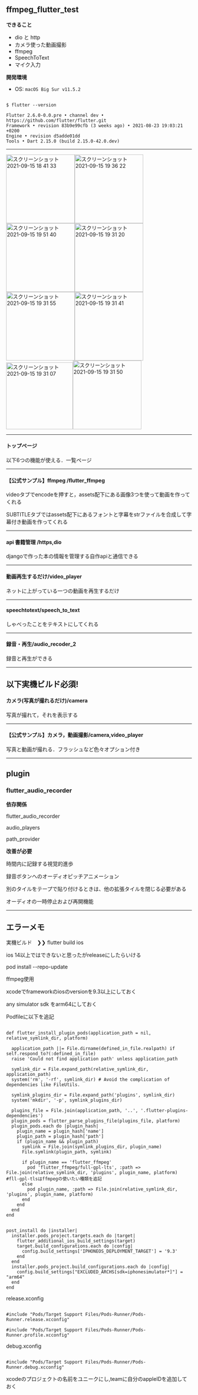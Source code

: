 
## ffmpeg_flutter_test

__できること__
  
- dio と http
- カメラ使った動画撮影
- ffmpeg
- SpeechToText
- マイク入力

__開発環境__
  
* OS: `macOS Big Sur v11.5.2`

```shell

$ flutter --version

Flutter 2.6.0-0.0.pre • channel dev •
https://github.com/flutter/flutter.git
Framework • revision 83b9e99cfb (3 weeks ago) • 2021-08-23 19:03:21
+0200
Engine • revision d5adde01dd
Tools • Dart 2.15.0 (build 2.15.0-42.0.dev)

````

***

<img width="186" alt="スクリーンショット 2021-09-15 18 41 33" src="https://user-images.githubusercontent.com/84751550/133410374-c1dc793a-f41a-45f3-8f35-1c8bf9ea6eed.png"><img width="186" alt="スクリーンショット 2021-09-15 19 36 22" src="https://user-images.githubusercontent.com/84751550/133418558-fd8d9546-d130-41ee-8725-4026b1c55419.png"><img width="186" alt="スクリーンショット 2021-09-15 19 51 40" src="https://user-images.githubusercontent.com/84751550/133420699-d61606fa-f31d-4e54-ae25-3a14199979e7.png"><img width="186" alt="スクリーンショット 2021-09-15 19 31 20" src="https://user-images.githubusercontent.com/84751550/133417918-53697c2b-8124-4574-86e8-a78106a85982.png">
<img width="186" alt="スクリーンショット 2021-09-15 19 31 55" src="https://user-images.githubusercontent.com/84751550/133417921-f581c9b8-a816-4085-b25e-96b7c4de8e8c.png"><img width="186" alt="スクリーンショット 2021-09-15 19 31 41" src="https://user-images.githubusercontent.com/84751550/133417902-dcb88563-efbe-4835-8568-5b9f1d60501d.png"><img width="181" alt="スクリーンショット 2021-09-15 19 31 07" src="https://user-images.githubusercontent.com/84751550/133417912-889e7142-0b05-4ca0-bb0e-26a6ea6d799e.png"><img width="186" alt="スクリーンショット 2021-09-15 19 31 50" src="https://user-images.githubusercontent.com/84751550/133417916-7a71c0c6-80ad-498b-a416-b531d9dc7f9c.png">

***

#### トップページ

以下6つの機能が使える．一覧ページ

***

#### 【公式サンプル】ffmpeg /flutter_ffmpeg

videoタブでencodeを押すと，assets配下にある画像3つを使って動画を作ってくれる

SUBTITLEタブではassets配下にあるフォントと字幕をstrファイルを合成して字幕付き動画を作ってくれる

***

#### api 書籍管理 /https,dio

djangoで作った本の情報を管理する自作apiと通信できる

***

#### 動画再生するだけ/video_player

ネットに上がっている一つの動画を再生するだけ

***

#### speechtotext/speech_to_text

しゃべったことをテキストにしてくれる

***

#### 録音・再生/audio_recoder_2

録音と再生ができる


***

## 以下実機ビルド必須!

#### カメラ(写真が撮れるだけ)/camera

写真が撮れて，それを表示する

***

#### 【公式サンプル】カメラ，動画撮影/camera,video_player

写真と動画が撮れる．フラッシュなど色々オプション付き

***



## plugin

### flutter_audio_recorder

__依存関係__

flutter_audio_recorder

audio_players

path_provider


__改善が必要__

時間内に記録する視覚的進歩

録音ボタンへのオーディオピッチアニメーション

別のタイルをテープで貼り付けるときは、他の拡張タイルを閉じる必要がある

オーディオの一時停止および再開機能

***

## エラーメモ
実機ビルド　❯❯
flutter build ios

ios 14以上ではできないと思ったがreleaseにしたらいける

pod install --repo-update

ffmpeg使用

xcodeでframeworkのiosのversionを9.3以上にしておく

any simulator sdk をarm64にしておく

Podfileに以下を追記

```

def flutter_install_plugin_pods(application_path = nil, relative_symlink_dir, platform)

  application_path ||= File.dirname(defined_in_file.realpath) if self.respond_to?(:defined_in_file)
  raise 'Could not find application path' unless application_path

  symlink_dir = File.expand_path(relative_symlink_dir, application_path)
  system('rm', '-rf', symlink_dir) # Avoid the complication of dependencies like FileUtils.

  symlink_plugins_dir = File.expand_path('plugins', symlink_dir)
  system('mkdir', '-p', symlink_plugins_dir)

  plugins_file = File.join(application_path, '..', '.flutter-plugins-dependencies')
  plugin_pods = flutter_parse_plugins_file(plugins_file, platform)
  plugin_pods.each do |plugin_hash|
    plugin_name = plugin_hash['name']
    plugin_path = plugin_hash['path']
    if (plugin_name && plugin_path)
      symlink = File.join(symlink_plugins_dir, plugin_name)
      File.symlink(plugin_path, symlink)

      if plugin_name == 'flutter_ffmpeg'
        pod 'flutter_ffmpeg/full-gpl-lts', :path => File.join(relative_symlink_dir, 'plugins', plugin_name, platform) #fll-gpl-tlsはffmpegの使いたい種類を追記
      else
        pod plugin_name, :path => File.join(relative_symlink_dir, 'plugins', plugin_name, platform)
      end
    end
  end
end

```

```

post_install do |installer|
  installer.pods_project.targets.each do |target|
    flutter_additional_ios_build_settings(target)
    target.build_configurations.each do |config|
      config.build_settings['IPHONEOS_DEPLOYMENT_TARGET'] = '9.3'
    end
  end
  installer.pods_project.build_configurations.each do |config|
    config.build_settings["EXCLUDED_ARCHS[sdk=iphonesimulator*]"] = "arm64"
  end
end

```

release.xconfig

```

#include "Pods/Target Support Files/Pods-Runner/Pods-Runner.release.xcconfig"

#include "Pods/Target Support Files/Pods-Runner/Pods-Runner.profile.xcconfig"

```
debug.xconfig

```

#include "Pods/Target Support Files/Pods-Runner/Pods-Runner.debug.xcconfig"

```

xcodeのプロジェクトの名前をユニークにし,teamに自分のappleIDを追加しておく

